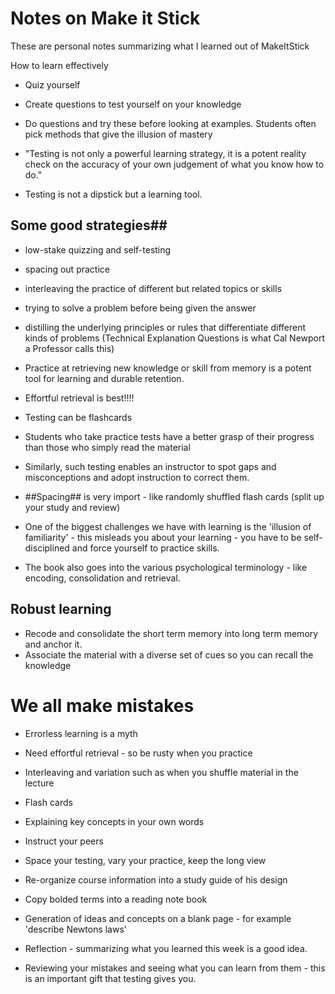 # Notes on Make it Stick

These are personal notes summarizing what I learned out of MakeItStick

How to learn effectively 
* Quiz yourself 
* Create questions to test yourself on your knowledge

* Do questions and try these before looking at examples. Students often pick methods that give the illusion of mastery

* "Testing is not only a powerful learning strategy, it is a potent reality
check on the accuracy of your own judgement of what you know how to do."

* Testing is not a dipstick but a learning tool. 

## Some good strategies##
* low-stake quizzing and self-testing
* spacing out practice
* interleaving the practice of different but related topics or skills
* trying to solve a problem before being given the answer
* distilling the underlying principles or rules that differentiate different kinds of problems (Technical Explanation Questions is what Cal Newport a Professor calls this) 
* Practice at retrieving new knowledge or skill from memory is a potent tool for learning and durable retention.
* Effortful retrieval is best!!!!

* Testing can be flashcards 
* Students who take practice tests have a better grasp of their progress than 
those who simply read the material 

* Similarly, such testing enables an instructor to spot gaps and misconceptions and adopt instruction to correct them. 

* ##Spacing## is very import - like randomly shuffled flash cards (split up your study and review)

* One of the biggest challenges we have with learning is the 'illusion of familiarity' - this misleads you about your learning - you have to be self-disciplined and force yourself to practice skills.

* The book also goes into the various psychological terminology  - like encoding, consolidation and retrieval. 

## Robust learning ##
* Recode and consolidate the short term memory into long term memory and anchor it.
* Associate the material with a diverse set of cues so you can recall the knowledge

# We all make mistakes #
* Errorless learning is a myth
* Need effortful retrieval - so be rusty when you practice
* Interleaving and variation such as when you shuffle material in the lecture

* Flash cards
* Explaining key concepts in your own words
* Instruct your peers 
* Space your testing, vary your practice, keep the long view

* Re-organize course information into a study guide of his design
* Copy bolded terms into a reading note book 
* Generation of ideas and concepts on a blank page - for example 'describe Newtons laws' 

* Reflection - summarizing what you learned this week is a good idea. 
* Reviewing your mistakes and seeing what you can learn from them - this is an important gift that testing gives you. 
